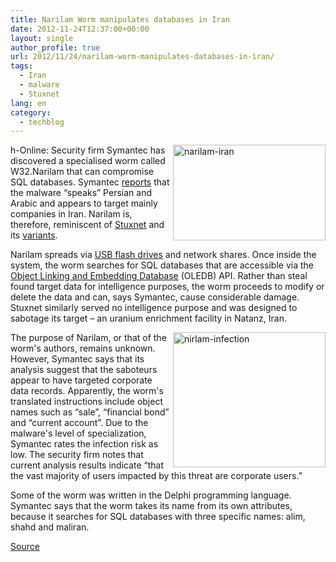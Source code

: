 ```yaml
---
title: Narilam Worm manipulates databases in Iran
date: 2012-11-24T12:37:00+00:00
layout: single
author_profile: true
url: 2012/11/24/narilam-worm-manipulates-databases-in-iran/
tags:
  - Iran
  - malware
  - Stuxnet
lang: en
category: 
  - techblog
---
```

<a href="http://lh3.ggpht.com/-PWZn6EPgNBA/ULC4ZTERsPI/AAAAAAAAHmw/7b0Vu2LvK1s/s1600-h/narilam-iran%25255B5%25255D.png" target="_blank"><img title="narilam-iran" border="0" alt="narilam-iran" align="right" src="http://lh4.ggpht.com/-Yh9UYyqtVKA/ULC4bob5OCI/AAAAAAAAHm4/240JKydkDLU/narilam-iran_thumb%25255B3%25255D.png?imgmax=800" width="244" height="153" /></a>h-Online: Security firm Symantec has discovered a specialised worm called W32.Narilam that can compromise SQL databases. Symantec [reports](http://www.symantec.com/connect/blogs/w32narilam-business-database-sabotage) that the malware “speaks” Persian and Arabic and appears to target mainly companies in Iran. Narilam is, therefore, reminiscent of [Stuxnet](http://www.h-online.com/news/item/Stuxnet-worm-can-control-industrial-systems-1080751.html) and its [variants](http://www.h-online.com/news/item/Kaspersky-says-Stuxnet-and-Flame-are-related-after-all-1615750.html). 

Narilam spreads via [USB flash drives](http://www.h-online.com/news/item/Stuxnet-worm-was-planted-by-inside-man-1525260.html) and network shares. Once inside the system, the worm searches for SQL databases that are accessible via the [Object Linking and Embedding Database](http://en.wikipedia.org/wiki/OLE_DB) (OLEDB) API. Rather than steal found target data for intelligence purposes, the worm proceeds to modify or delete the data and can, says Symantec, cause considerable damage. Stuxnet similarly served no intelligence purpose and was designed to sabotage its target – an uranium enrichment facility in Natanz, Iran. 

<a href="http://lh5.ggpht.com/-cAo6T0aOznk/ULC4dhEykrI/AAAAAAAAHnA/fGZySGSCpFw/s1600-h/nirlam-infection%25255B4%25255D.png" target="_blank"><img title="nirlam-infection" border="0" alt="nirlam-infection" align="right" src="http://lh5.ggpht.com/-72HC58ZIL5U/ULC4fl2W3pI/AAAAAAAAHnI/CC2rNT2kr-w/nirlam-infection_thumb%25255B2%25255D.png?imgmax=800" width="244" height="216" /></a>The purpose of Narilam, or that of the worm's authors, remains unknown. However, Symantec says that its analysis suggest that the saboteurs appear to have targeted corporate data records. Apparently, the worm's translated instructions include object names such as “sale”, “financial bond” and “current account”. Due to the malware's level of specialization, Symantec rates the infection risk as low. The security firm notes that current analysis results indicate “that the vast majority of users impacted by this threat are corporate users.” 

Some of the worm was written in the Delphi programming language. Symantec says that the worm takes its name from its own attributes, because it searches for SQL databases with three specific names: alim, shahd and maliran. 

<a title="http://h-online.com/-1756339" href="http://h-online.com/-1756339" target="_blank">Source</a>